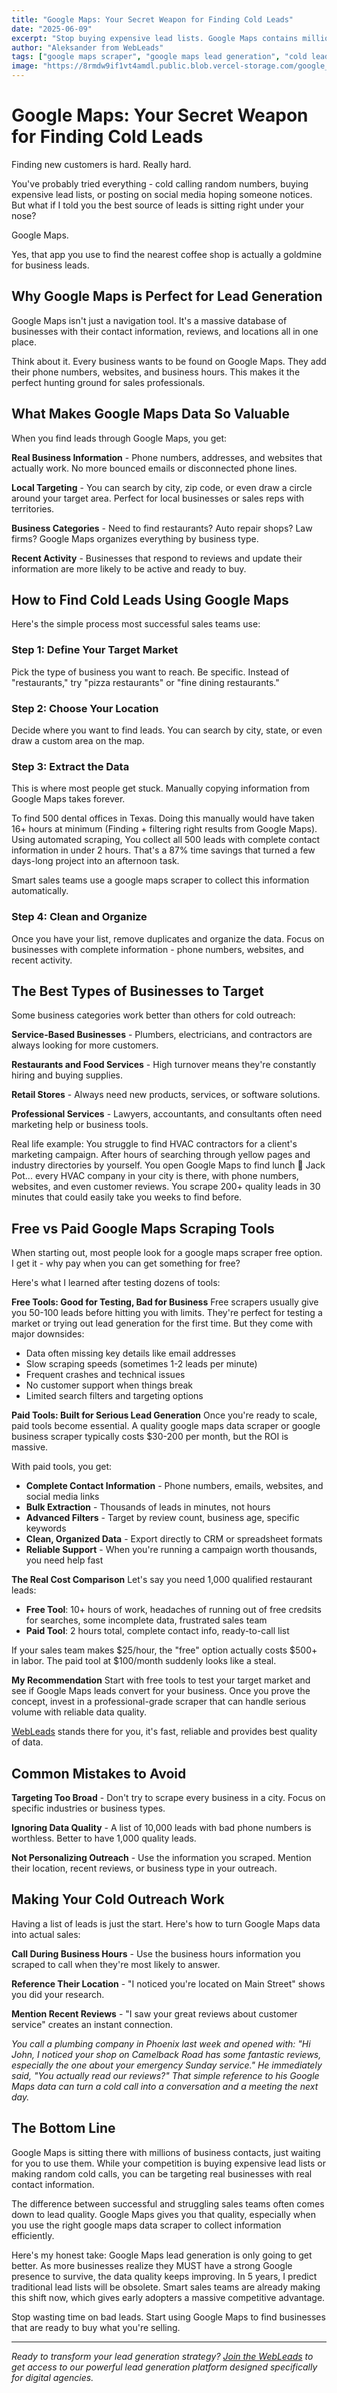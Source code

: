 ```yaml
---
title: "Google Maps: Your Secret Weapon for Finding Cold Leads"
date: "2025-06-09"
excerpt: "Stop buying expensive lead lists. Google Maps contains millions of verified business contacts just waiting to be discovered."
author: "Aleksander from WebLeads"
tags: ["google maps scraper", "google maps lead generation", "cold lead generation", "business lead scraping", "google maps data extraction", "B2B leads"]
image: "https://8rmdw9if1vt4amdl.public.blob.vercel-storage.com/google_maps_secret_weapon_blog_2%20%281%29-AOi8xsn8sJWzkiWnqi1SqtQcZOS6rf.png"
---
```



# Google Maps: Your Secret Weapon for Finding Cold Leads

Finding new customers is hard. Really hard.

You've probably tried everything - cold calling random numbers, buying expensive lead lists, or posting on social media hoping someone notices. But what if I told you the best source of leads is sitting right under your nose?

Google Maps.

Yes, that app you use to find the nearest coffee shop is actually a goldmine for business leads.

## Why Google Maps is Perfect for Lead Generation

Google Maps isn't just a navigation tool. It's a massive database of businesses with their contact information, reviews, and locations all in one place.

Think about it. Every business wants to be found on Google Maps. They add their phone numbers, websites, and business hours. This makes it the perfect hunting ground for sales professionals.


## What Makes Google Maps Data So Valuable

When you find leads through Google Maps, you get:

**Real Business Information** - Phone numbers, addresses, and websites that actually work. No more bounced emails or disconnected phone lines.

**Local Targeting** - You can search by city, zip code, or even draw a circle around your target area. Perfect for local businesses or sales reps with territories.

**Business Categories** - Need to find restaurants? Auto repair shops? Law firms? Google Maps organizes everything by business type.

**Recent Activity** - Businesses that respond to reviews and update their information are more likely to be active and ready to buy.

## How to Find Cold Leads Using Google Maps

Here's the simple process most successful sales teams use:

### Step 1: Define Your Target Market
Pick the type of business you want to reach. Be specific. Instead of "restaurants," try "pizza restaurants" or "fine dining restaurants."

### Step 2: Choose Your Location
Decide where you want to find leads. You can search by city, state, or even draw a custom area on the map.

### Step 3: Extract the Data
This is where most people get stuck. Manually copying information from Google Maps takes forever. 

To find 500 dental offices in Texas. Doing this manually would have taken 16+ hours at minimum (Finding + filtering right results from Google Maps). Using automated scraping, You collect all 500 leads with complete contact information in under 2 hours. That's a 87% time savings that turned a few days-long project into an afternoon task.

Smart sales teams use a google maps scraper to collect this information automatically.

### Step 4: Clean and Organize
Once you have your list, remove duplicates and organize the data. Focus on businesses with complete information - phone numbers, websites, and recent activity.

## The Best Types of Businesses to Target

Some business categories work better than others for cold outreach:

**Service-Based Businesses** - Plumbers, electricians, and contractors are always looking for more customers.

**Restaurants and Food Services** - High turnover means they're constantly hiring and buying supplies.

**Retail Stores** - Always need new products, services, or software solutions.

**Professional Services** - Lawyers, accountants, and consultants often need marketing help or business tools.


Real life example: You struggle to find HVAC contractors for a client's marketing campaign. After hours of searching through yellow pages and industry directories by yourself. You open Google Maps to find lunch 🍔 Jack Pot... every HVAC company in your city is there, with phone numbers, websites, and even customer reviews. You scrape 200+ quality leads in 30 minutes that could easily take you weeks to find before.

## Free vs Paid Google Maps Scraping Tools

When starting out, most people look for a google maps scraper free option. I get it - why pay when you can get something for free?

Here's what I learned after testing dozens of tools:

**Free Tools: Good for Testing, Bad for Business**
Free scrapers usually give you 50-100 leads before hitting you with limits. They're perfect for testing a market or trying out lead generation for the first time. But they come with major downsides:

- Data often missing key details like email addresses
- Slow scraping speeds (sometimes 1-2 leads per minute)
- Frequent crashes and technical issues
- No customer support when things break
- Limited search filters and targeting options

**Paid Tools: Built for Serious Lead Generation**
Once you're ready to scale, paid tools become essential. A quality google maps data scraper or google business scraper typically costs $30-200 per month, but the ROI is massive.

With paid tools, you get:
- **Complete Contact Information** - Phone numbers, emails, websites, and social media links
- **Bulk Extraction** - Thousands of leads in minutes, not hours
- **Advanced Filters** - Target by review count, business age, specific keywords
- **Clean, Organized Data** - Export directly to CRM or spreadsheet formats
- **Reliable Support** - When you're running a campaign worth thousands, you need help fast

**The Real Cost Comparison**
Let's say you need 1,000 qualified restaurant leads:

- **Free Tool**: 10+ hours of work, headaches of running out of free credsits for searches, some incomplete data, frustrated sales team
- **Paid Tool**: 2 hours total, complete contact info, ready-to-call list

If your sales team makes \$25/hour, the "free" option actually costs \$500+ in labor. The paid tool at \$100/month suddenly looks like a steal.

**My Recommendation**
Start with free tools to test your target market and see if Google Maps leads convert for your business. Once you prove the concept, invest in a professional-grade scraper that can handle serious volume with reliable data quality.

[WebLeads](https://www.webleads.site) stands there for you, it's fast, reliable and provides best quality of data.


## Common Mistakes to Avoid

**Targeting Too Broad** - Don't try to scrape every business in a city. Focus on specific industries or business types.

**Ignoring Data Quality** - A list of 10,000 leads with bad phone numbers is worthless. Better to have 1,000 quality leads.

**Not Personalizing Outreach** - Use the information you scraped. Mention their location, recent reviews, or business type in your outreach.

## Making Your Cold Outreach Work

Having a list of leads is just the start. Here's how to turn Google Maps data into actual sales:

**Call During Business Hours** - Use the business hours information you scraped to call when they're most likely to answer.

**Reference Their Location** - "I noticed you're located on Main Street" shows you did your research.

**Mention Recent Reviews** - "I saw your great reviews about customer service" creates an instant connection.

<em>You call a plumbing company in Phoenix last week and opened with: "Hi John, I noticed your shop on Camelback Road has some fantastic reviews, especially the one about your emergency Sunday service." He immediately said, "You actually read our reviews?" That simple reference to his Google Maps data can turn a cold call into a conversation and a meeting the next day.</em>  

## The Bottom Line

Google Maps is sitting there with millions of business contacts, just waiting for you to use them. While your competition is buying expensive lead lists or making random cold calls, you can be targeting real businesses with real contact information.

The difference between successful and struggling sales teams often comes down to lead quality. Google Maps gives you that quality, especially when you use the right google maps data scraper to collect information efficiently.

Here's my honest take: Google Maps lead generation is only going to get better. As more businesses realize they MUST have a strong Google presence to survive, the data quality keeps improving. In 5 years, I predict traditional lead lists will be obsolete. Smart sales teams are already making this shift now, which gives early adopters a massive competitive advantage.

Stop wasting time on bad leads. Start using Google Maps to find businesses that are ready to buy what you're selling.

---

*Ready to transform your lead generation strategy? [Join the WebLeads](https://www.webleads.site) to get access to our powerful lead generation platform designed specifically for digital agencies.* 